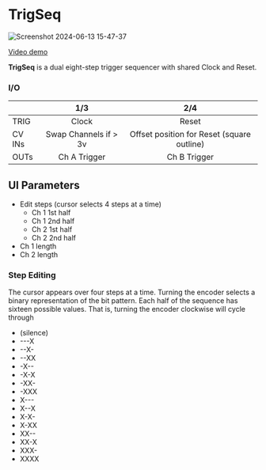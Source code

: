 # TrigSeq

![Screenshot 2024-06-13 15-47-37](https://github.com/djphazer/O_C-Phazerville/assets/109086194/86711d36-e192-477e-9283-fd19ee236271)

[Video demo](https://youtu.be/qPRspJApd1Y)

**TrigSeq** is a dual eight-step trigger sequencer with shared Clock and Reset.

### I/O

|        | 1/3 | 2/4 |
| ------ | :-: | :-: |
| TRIG   | Clock    | Reset    |
| CV INs | Swap Channels if > 3v | Offset position for Reset (square outline)   |
| OUTs   | Ch A Trigger    | Ch B Trigger    |


## UI Parameters
* Edit steps (cursor selects 4 steps at a time)
  - Ch 1 1st half
  - Ch 1 2nd half
  - Ch 2 1st half
  - Ch 2 2nd half
* Ch 1 length
* Ch 2 length

### Step Editing

The cursor appears over four steps at a time. Turning the encoder selects a binary representation of the bit pattern. Each half of the sequence has sixteen possible values. That is, turning the encoder clockwise will cycle through

* (silence)
* ---X
* --X-
* --XX
* -X--
* -X-X
* -XX-
* -XXX
* X---
* X--X
* X-X-
* X-XX
* XX--
* XX-X
* XXX-
* XXXX
